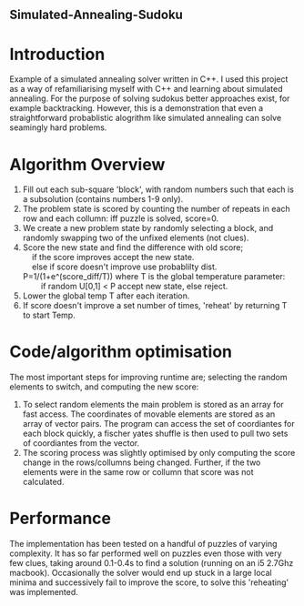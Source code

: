## Simulated-Annealing-Sudoku

# Introduction
Example of a simulated annealing solver written in C++. I used this project as a way of refamiliarising myself with C++ and learning about simulated annealing. For the purpose of solving sudokus better approaches exist, for example backtracking. However, this is a demonstration that even a straightforward probablistic alogrithm like simulated annealing can solve seamingly hard problems. 

# Algorithm Overview
1) Fill out each sub-square 'block', with random numbers such that each is a subsolution (contains numbers 1-9 only).  
2) The problem state is scored by counting the number of repeats in each row and each collumn: iff puzzle is solved, score=0.  
3) We create a new problem state by randomly selecting a block, and randomly swapping two of the unfixed elements (not clues).   
4) Score the new state and find the difference with old score;  
     &nbsp; &nbsp;  if the score improves accept the new state.  
     &nbsp; &nbsp;  else if score doesn't improve use probablilty dist. P=1/(1+e^(score_diff/T)) where T is the global temperature parameter:  
     &nbsp;  &nbsp;  &nbsp;  &nbsp;  if random U[0,1] < P accept new state, else reject.  
5) Lower the global temp T after each iteration.  
6) If score doesn't improve a set number of times, 'reheat' by returning T to start Temp.  

# Code/algorithm optimisation 
The most important steps for improving runtime are; selecting the random elements to switch, and computing the new score:  
1) To select random elements the main problem is stored as an array for fast access. The coordinates of movable elements are stored as an array of vector pairs. The program can access the set of coordiantes for each block quickly, a fischer yates shuffle is then used to pull two sets of coordiantes from the vector.  
2) The scoring process was slightly optimised by only computing the score change in the rows/collumns being changed. Further, if the two elements were in the same row or collumn that score was not calculated.

# Performance
The implementation has been tested on a handful of puzzles of varying complexity. It has so far performed well on puzzles even those with very few clues, taking around 0.1-0.4s to find a solution (running on an i5 2.7Ghz macbook). Occasionally the solver would end up stuck in a large local minima and successively fail to improve the score, to solve this 'reheating' was implemented.
